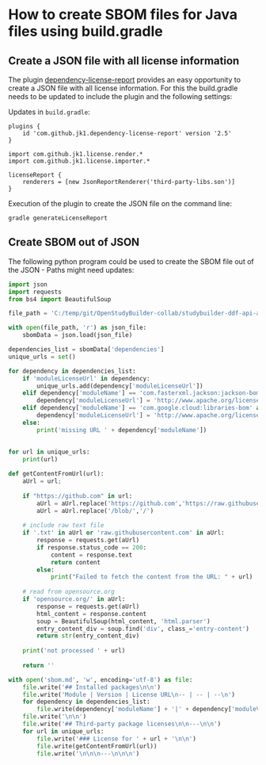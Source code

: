 # How to create SBOM files for Java files using build.gradle

## Create a JSON file with all license information

The plugin [dependency-license-report](https://github.com/jk1/Gradle-License-Report) provides an easy opportunity to create a JSON file with all license information. For this the build.gradle needs to be updated to include the plugin and the following settings:

Updates in `build.gradle`:

```
plugins {
    id 'com.github.jk1.dependency-license-report' version '2.5'
}

import com.github.jk1.license.render.*
import com.github.jk1.license.importer.*

licenseReport {
    renderers = [new JsonReportRenderer('third-party-libs.son')]
}
```

Execution of the plugin to create the JSON file on the command line:

```
gradle generateLicenseReport
```

## Create SBOM out of JSON

The following python program could be used to create the SBOM file out of the JSON - Paths might need updates:

```py
import json
import requests
from bs4 import BeautifulSoup

file_path = 'C:/temp/git/OpenStudyBuilder-collab/studybuilder-ddf-api-adaptor/ddf-studybuilder-translator/third-party-libs.json'

with open(file_path, 'r') as json_file:
    sbomData = json.load(json_file)

dependencies_list = sbomData['dependencies']
unique_urls = set()

for dependency in dependencies_list:
    if 'moduleLicenseUrl' in dependency:
        unique_urls.add(dependency['moduleLicenseUrl'])
    elif dependency['moduleName'] == 'com.fasterxml.jackson:jackson-bom' and dependency['moduleVersion'] == '2.14.2':
        dependency['moduleLicenseUrl'] = 'http://www.apache.org/licenses/LICENSE-2.0.txt'
    elif dependency['moduleName'] == 'com.google.cloud:libraries-bom' and dependency['moduleVersion'] == '25.4.0':
        dependency['moduleLicenseUrl'] = 'http://www.apache.org/licenses/LICENSE-2.0.txt'
    else:
        print('missing URL ' + dependency['moduleName'])
        
    
for url in unique_urls:
    print(url)

def getContentFromUrl(url):
    aUrl = url;
    
    if "https://github.com" in url:
        aUrl = aUrl.replace('https://github.com','https://raw.githubusercontent.com')
        aUrl = aUrl.replace('/blob/','/')
        
    # include raw text file
    if '.txt' in aUrl or 'raw.githubusercontent.com' in aUrl:
        response = requests.get(aUrl)
        if response.status_code == 200:
            content = response.text
            return content
        else:
            print("Failed to fetch the content from the URL: " + url)
     
    # read from opensource.org 
    if 'opensource.org/' in aUrl:
        response = requests.get(aUrl)
        html_content = response.content
        soup = BeautifulSoup(html_content, 'html.parser')
        entry_content_div = soup.find('div', class_='entry-content')
        return str(entry_content_div)
    
    print('not processed ' + url)
    
    return ''

with open('sbom.md', 'w', encoding='utf-8') as file:
    file.write('## Installed packages\n\n')
    file.write('Module | Version | License URL\n-- | -- | --\n')
    for dependency in dependencies_list:
        file.write(dependency['moduleName'] + '|' + dependency['moduleVersion'] + '|' + dependency['moduleLicenseUrl'] + '\n')
    file.write('\n\n')
    file.write('## Third-party package licenses\n\n---\n\n')
    for url in unique_urls:
        file.write('### License for ' + url + '\n\n')
        file.write(getContentFromUrl(url))
        file.write('\n\n\n---\n\n\n')

```